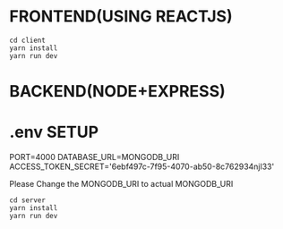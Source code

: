 # FRONTEND(USING REACTJS)
```
cd client
yarn install
yarn run dev
```

# BACKEND(NODE+EXPRESS)

# .env SETUP
PORT=4000
DATABASE_URL=MONGODB_URI
ACCESS_TOKEN_SECRET='6ebf497c-7f95-4070-ab50-8c762934njl33'

Please Change the MONGODB_URI to actual MONGODB_URI

```
cd server
yarn install
yarn run dev
```
